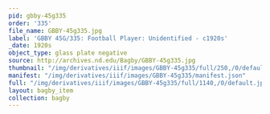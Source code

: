 ```yaml
---
pid: gbby-45g335
order: '335'
file_name: GBBY-45g335.jpg
label: 'GBBY 45G/335: Football Player: Unidentified - c1920s'
_date: 1920s
object_type: glass plate negative
source: http://archives.nd.edu/Bagby/GBBY-45g335.jpg
thumbnail: "/img/derivatives/iiif/images/GBBY-45g335/full/250,/0/default.jpg"
manifest: "/img/derivatives/iiif/images/GBBY-45g335/manifest.json"
full: "/img/derivatives/iiif/images/GBBY-45g335/full/1140,/0/default.jpg"
layout: bagby_item
collection: bagby
---
```


